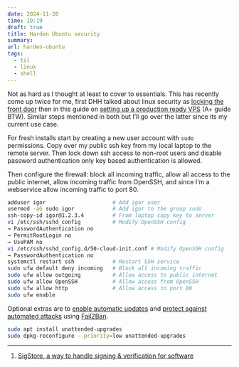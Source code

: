 ```yaml
---
date: 2024-11-20
time: 19:19
draft: true
title: Harden Ubuntu security
summary: 
url: harden-ubuntu
tags:
  - til
  - linux
  - shell
---
```

Not as hard as I thought at least to cover to essentials. This has recently come up twice for me, first DHH talked about linux security as [locking the front door](https://youtu.be/-cEn_83zRFw?si=iYoeUfJa09DFtO6h&t=2138) then in this guide on [setting up a production ready VPS](https://www.youtube.com/watch?v=F-9KWQByeU0&t=1354s) (A+ guide BTW). Similar steps mentioned in both but I’ll go over the latter since its my current use case.

For fresh installs start by creating a new user account with `sudo` permissions. Copy over my public ssh key from my local laptop to the remote server. Then lock down ssh access to non-root users and disable password authentication only key based authentication is allowed.

Then configure the firewall: block all incoming traffic, allow all access to the public internet, allow incoming traffic from OpenSSH, and since I’m a webservice allow incoming traffic to port 80.

```bash
adduser igor                     # Add igor user
usermod -aG sudo igor            # Add igor to the group sudo
ssh-copy-id igor@1.2.3.4         # From laptop copy key to server
vi /etc/ssh/sshd_config          # Modify OpenSSH config
→ PasswordAuthentication no
→ PermitRootLogin no
→ UsePAM no
vi /etc/ssh/sshd_config.d/50-cloud-init.conf # Modify OpenSSH config
→ PasswordAuthentication no
systemctl restart ssh            # Restart SSH service
sudo ufw default deny incoming   # Block all incoming traffic
sudo ufw allow outgoing          # Allow access to public internet
sudo ufw allow OpenSSH           # Allow access from OpenSSH
sudo ufw allow http              # Allow access to port 80
sudo ufw enable
```

Optional extras are to [enable automatic updates](https://linuxcapable.com/how-to-configure-unattended-upgrades-on-ubuntu-linux/) and [protect against automated attacks](https://www.hostinger.com/tutorials/fail2ban-configuration) using [Fail2Ban](https://github.com/fail2ban/fail2ban).

```bash
sudo apt install unattended-upgrades
sudo dpkg-reconfigure --priority=low unattended-upgrades
```

---
1. [SigStore, a way to handle signing & verification for software](https://www.sigstore.dev/)

